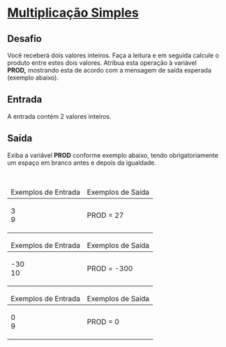 # [Multiplicação Simples](https://github.com/JefersonMelo/07-DIO/tree/master/04-Introduca-criacao-de-websites-com-HTML5-CSS3/02-Introducao-a-Programacao-com-JavaScript/02-Multiplicacao-Simples/js)

<div><div>
<div>
<h2>Desafio</h2>

<p>Você receberá dois valores inteiros. Faça a leitura e em seguida&nbsp;calcule o produto entre estes dois valores. Atribua esta operação à variável <strong>PROD,</strong>&nbsp;mostrando esta de acordo com a&nbsp;mensagem de saída esperada (exemplo abaixo).&nbsp; &nbsp;</p>
</div>

<h2>Entrada</h2>

<div>
<p>A entrada contém 2 valores inteiros.</p>
</div>

<h2>Saída</h2>

<div>
<p>Exiba a variável <strong>PROD</strong> conforme exemplo abaixo, tendo obrigatoriamente um espaço em branco antes e depois da igualdade.</p>
</div>

<div>&nbsp;</div>

<table>
	<thead>
		<tr>
			<td>Exemplos de Entrada</td>
			<td>Exemplos de Saída</td>
		</tr>
	</thead>
	<tbody>
		<tr>
			<td>
			<p>3<br>
			9</p>
			</td>
			<td>
			<p>PROD = 27</p>
			</td>
		</tr>
	</tbody>
</table>

<table>
	<thead>
		<tr>
			<td>Exemplos de Entrada</td>
			<td>Exemplos de Saída</td>
		</tr>
	</thead>
	<tbody>
		<tr>
			<td>
			<p>-30<br>
			10</p>
			</td>
			<td>
			<p>PROD = -300</p>
			</td>
		</tr>
	</tbody>
</table>

<table>
	<thead>
		<tr>
			<td>Exemplos de Entrada</td>
			<td>Exemplos de Saída</td>
		</tr>
	</thead>
	<tbody>
		<tr>
			<td>
			<p>0<br>
			9</p>
			</td>
			<td>
			<p>PROD = 0</p>
			</td>
		</tr>
	</tbody>
</table>
</div> <br><br></div>